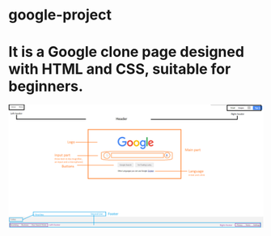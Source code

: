 # google-project

<h1>It is a Google clone page designed with HTML and CSS, suitable for beginners.</h1>

<img src='./img/landing-page-outline.png' alt='descr'>